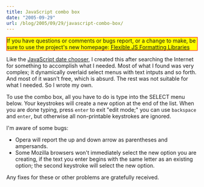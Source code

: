 ```yaml
---
title: JavaScript combo box
date: "2005-09-29"
url: /blog/2005/09/29/javascript-combo-box/
---
```

<p style="border:solid red 1px; background:yellow">
  If you have questions or comments or bugs report, or a change to make, be sure to use the project's new homepage: <a href="http://code.google.com/p/flexible-js-formatting/">Flexible JS Formatting Libraries</a>
</p>

Like the [JavaScript date chooser][1], I created this after searching the Internet for something to accomplish what I needed. Most of what I found was very complex; it dynamically overlaid select menus with text intputs and so forth. And most of it wasn't free, which is absurd. The rest was not suitable for what I needed. So I wrote my own.

To use the combo box, all you have to do is type into the SELECT menu below. Your keystrokes will create a new option at the end of the list. When you are done typing, press `enter` to exit "edit mode;" you can use `backspace` and `enter`, but otherwise all non-printable keystrokes are ignored.

I'm aware of some bugs:

*   Opera will report the up and down arrow as parentheses and ampersands.
*   Some Mozilla browsers won't immediately select the new option you are creating, if the text you enter begins with the same letter as an existing option; the second keystroke will select the new option.

Any fixes for these or other problems are gratefully received.

 [1]: http://www.xaprb.com/blog/2005/09/29/javascript-date-chooser/
